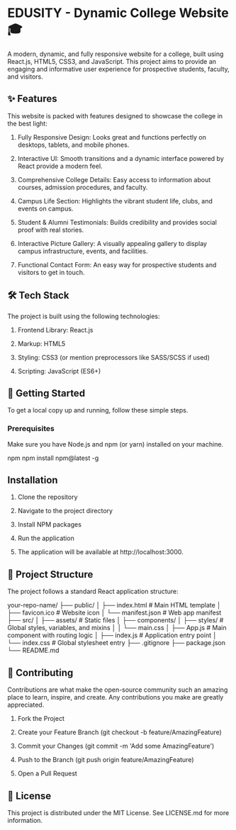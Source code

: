 # EDUSITY - Dynamic College Website 🎓

A modern, dynamic, and fully responsive website for a college, built using React.js, HTML5, CSS3, and JavaScript. This project aims to provide an engaging and informative user experience for prospective students, faculty, and visitors.

## ✨ Features

This website is packed with features designed to showcase the college in the best light:

1. Fully Responsive Design: Looks great and functions perfectly on desktops, tablets, and mobile phones.

2. Interactive UI: Smooth transitions and a dynamic interface powered by React provide a modern feel.

3. Comprehensive College Details: Easy access to information about courses, admission procedures, and faculty.

4. Campus Life Section: Highlights the vibrant student life, clubs, and events on campus.

5. Student & Alumni Testimonials: Builds credibility and provides social proof with real stories.

6. Interactive Picture Gallery: A visually appealing gallery to display campus infrastructure, events, and facilities.

7. Functional Contact Form: An easy way for prospective students and visitors to get in touch.


## 🛠️ Tech Stack

The project is built using the following technologies:

1. Frontend Library: React.js

2. Markup: HTML5

3. Styling: CSS3 (or mention preprocessors like SASS/SCSS if used)

4. Scripting: JavaScript (ES6+)

## 🏁 Getting Started

To get a local copy up and running, follow these simple steps.

### Prerequisites
Make sure you have Node.js and npm (or yarn) installed on your machine.

npm
npm install npm@latest -g

## Installation

1. Clone the repository

2. Navigate to the project directory

3. Install NPM packages

4. Run the application

5. The application will be available at http://localhost:3000.

## 📂 Project Structure

The project follows a standard React application structure:

your-repo-name/
├── public/
│   ├── index.html          # Main HTML template
│   ├── favicon.ico         # Website icon
│   └── manifest.json       # Web app manifest
├── src/
│   ├── assets/             # Static files
│   ├── components/
│   ├── styles/             # Global styles, variables, and mixins
│   │   └── main.css
│   ├── App.js              # Main component with routing logic
│   ├── index.js            # Application entry point
│   └── index.css           # Global stylesheet entry
├── .gitignore
├── package.json
└── README.md

## 🤝 Contributing

Contributions are what make the open-source community such an amazing place to learn, inspire, and create. Any contributions you make are greatly appreciated.

1. Fork the Project

2. Create your Feature Branch (git checkout -b feature/AmazingFeature)

3. Commit your Changes (git commit -m 'Add some AmazingFeature')

4. Push to the Branch (git push origin feature/AmazingFeature)

5. Open a Pull Request

## 📄 License

This project is distributed under the MIT License. See LICENSE.md for more information.
